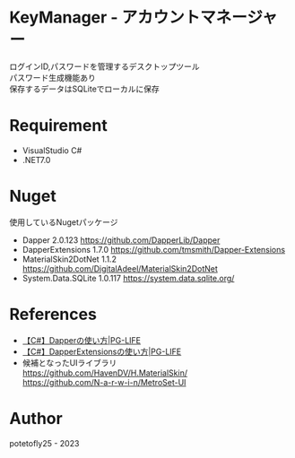 # KeyManager - アカウントマネージャー

ログインID,パスワードを管理するデスクトップツール  
パスワード生成機能あり  
保存するデータはSQLiteでローカルに保存  

# Requirement

* VisualStudio C#
* .NET7.0


# Nuget

使用しているNugetパッケージ

* Dapper 2.0.123  https://github.com/DapperLib/Dapper
* DapperExtensions 1.7.0 https://github.com/tmsmith/Dapper-Extensions
* MaterialSkin2DotNet 1.1.2 https://github.com/DigitalAdeel/MaterialSkin2DotNet
* System.Data.SQLite 1.0.117 https://system.data.sqlite.org/

# References

* [【C#】Dapperの使い方|PG-LIFE](https://pg-life.net/csharp/dapper/)
* [【C#】DapperExtensionsの使い方|PG-LIFE](https://pg-life.net/csharp/dapperextensions/)
* 候補となったUIライブラリ  
https://github.com/HavenDV/H.MaterialSkin/  
https://github.com/N-a-r-w-i-n/MetroSet-UI  


# Author

potetofly25 - 2023
